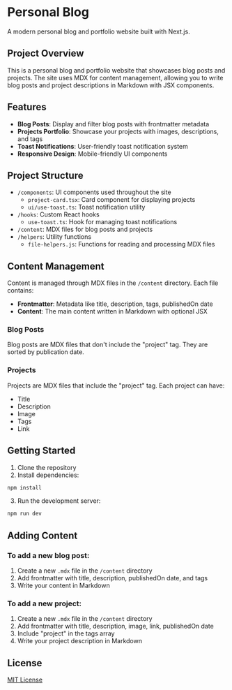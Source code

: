 # Personal Blog

A modern personal blog and portfolio website built with Next.js.

## Project Overview

This is a personal blog and portfolio website that showcases blog posts and projects. The site uses MDX for content management, allowing you to write blog posts and project descriptions in Markdown with JSX components.

## Features

- **Blog Posts**: Display and filter blog posts with frontmatter metadata
- **Projects Portfolio**: Showcase your projects with images, descriptions, and tags
- **Toast Notifications**: User-friendly toast notification system
- **Responsive Design**: Mobile-friendly UI components

## Project Structure

- `/components`: UI components used throughout the site
  - `project-card.tsx`: Card component for displaying projects
  - `ui/use-toast.ts`: Toast notification utility
- `/hooks`: Custom React hooks
  - `use-toast.ts`: Hook for managing toast notifications
- `/content`: MDX files for blog posts and projects
- `/helpers`: Utility functions
  - `file-helpers.js`: Functions for reading and processing MDX files

## Content Management

Content is managed through MDX files in the `/content` directory. Each file contains:

- **Frontmatter**: Metadata like title, description, tags, publishedOn date
- **Content**: The main content written in Markdown with optional JSX

### Blog Posts

Blog posts are MDX files that don't include the "project" tag. They are sorted by publication date.

### Projects

Projects are MDX files that include the "project" tag. Each project can have:
- Title
- Description
- Image
- Tags
- Link

## Getting Started

1. Clone the repository
2. Install dependencies:
```bash
npm install
```
3. Run the development server:
```bash
npm run dev
```

## Adding Content

### To add a new blog post:
1. Create a new `.mdx` file in the `/content` directory
2. Add frontmatter with title, description, publishedOn date, and tags
3. Write your content in Markdown

### To add a new project:
1. Create a new `.mdx` file in the `/content` directory
2. Add frontmatter with title, description, image, link, publishedOn date
3. Include "project" in the tags array
4. Write your project description in Markdown

## License

[MIT License](LICENSE)

